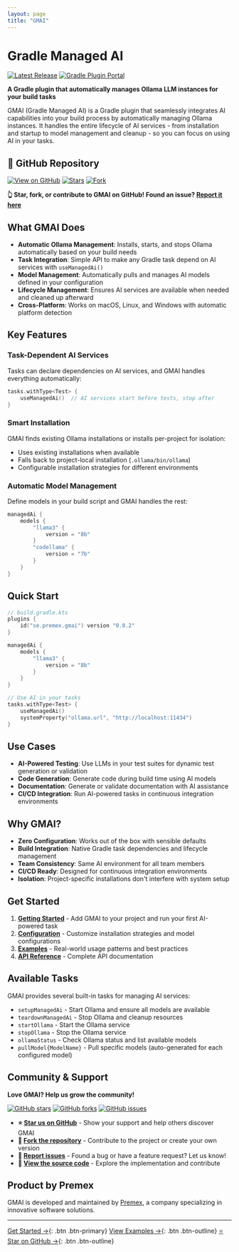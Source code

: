 ```yaml
---
layout: page
title: "GMAI"
---
```


# Gradle Managed AI

[![Latest Release](https://img.shields.io/github/v/release/premex-ab/gmai?style=flat-square&logo=github)](https://github.com/premex-ab/gmai/releases/latest)
[![Gradle Plugin Portal](https://img.shields.io/gradle-plugin-portal/v/se.premex.gmai?style=flat-square&logo=gradle)](https://plugins.gradle.org/plugin/se.premex.gmai)

**A Gradle plugin that automatically manages Ollama LLM instances for your build tasks**

GMAI (Gradle Managed AI) is a Gradle plugin that seamlessly integrates AI capabilities into your build process by automatically managing Ollama instances. It handles the entire lifecycle of AI services - from installation and startup to model management and cleanup - so you can focus on using AI in your tasks.

## 🚀 GitHub Repository

[![View on GitHub](https://img.shields.io/badge/View%20on-GitHub-blue?style=for-the-badge&logo=github)](https://github.com/premex-ab/gmai)
[![Stars](https://img.shields.io/github/stars/premex-ab/gmai?style=for-the-badge)](https://github.com/premex-ab/gmai/stargazers)
[![Fork](https://img.shields.io/github/forks/premex-ab/gmai?style=for-the-badge)](https://github.com/premex-ab/gmai/fork)

**👆 Star, fork, or contribute to GMAI on GitHub! Found an issue? [Report it here](https://github.com/premex-ab/gmai/issues)**

## What GMAI Does

- **Automatic Ollama Management**: Installs, starts, and stops Ollama automatically based on your build needs
- **Task Integration**: Simple API to make any Gradle task depend on AI services with `useManagedAi()`
- **Model Management**: Automatically pulls and manages AI models defined in your configuration
- **Lifecycle Management**: Ensures AI services are available when needed and cleaned up afterward
- **Cross-Platform**: Works on macOS, Linux, and Windows with automatic platform detection

## Key Features

### Task-Dependent AI Services
Tasks can declare dependencies on AI services, and GMAI handles everything automatically:

```kotlin
tasks.withType<Test> {
    useManagedAi()  // AI services start before tests, stop after
}
```

### Smart Installation
GMAI finds existing Ollama installations or installs per-project for isolation:
- Uses existing installations when available
- Falls back to project-local installation (`.ollama/bin/ollama`)
- Configurable installation strategies for different environments

### Automatic Model Management
Define models in your build script and GMAI handles the rest:

```kotlin
managedAi {
    models {
        "llama3" {
            version = "8b"
        }
        "codellama" {
            version = "7b"
        }
    }
}
```

## Quick Start

```kotlin
// build.gradle.kts
plugins {
    id("se.premex.gmai") version "0.0.2"
}

managedAi {
    models {
        "llama3" {
            version = "8b"
        }
    }
}

// Use AI in your tasks
tasks.withType<Test> {
    useManagedAi()
    systemProperty("ollama.url", "http://localhost:11434")
}
```

## Use Cases

- **AI-Powered Testing**: Use LLMs in your test suites for dynamic test generation or validation
- **Code Generation**: Generate code during build time using AI models
- **Documentation**: Generate or validate documentation with AI assistance
- **CI/CD Integration**: Run AI-powered tasks in continuous integration environments

## Why GMAI?

- **Zero Configuration**: Works out of the box with sensible defaults
- **Build Integration**: Native Gradle task dependencies and lifecycle management
- **Team Consistency**: Same AI environment for all team members
- **CI/CD Ready**: Designed for continuous integration environments
- **Isolation**: Project-specific installations don't interfere with system setup

## Get Started

1. **[Getting Started](getting-started.md)** - Add GMAI to your project and run your first AI-powered task
2. **[Configuration](configuration.md)** - Customize installation strategies and model configurations
3. **[Examples](examples.md)** - Real-world usage patterns and best practices
4. **[API Reference](api-reference.md)** - Complete API documentation

## Available Tasks

GMAI provides several built-in tasks for managing AI services:

- `setupManagedAi` - Start Ollama and ensure all models are available
- `teardownManagedAi` - Stop Ollama and cleanup resources
- `startOllama` - Start the Ollama service
- `stopOllama` - Stop the Ollama service
- `ollamaStatus` - Check Ollama status and list available models
- `pullModel{ModelName}` - Pull specific models (auto-generated for each configured model)

## Community & Support

**Love GMAI? Help us grow the community!**

[![GitHub stars](https://img.shields.io/github/stars/premex-ab/gmai?style=social)](https://github.com/premex-ab/gmai/stargazers)
[![GitHub forks](https://img.shields.io/github/forks/premex-ab/gmai?style=social)](https://github.com/premex-ab/gmai/fork)
[![GitHub issues](https://img.shields.io/github/issues/premex-ab/gmai)](https://github.com/premex-ab/gmai/issues)

- **⭐ [Star us on GitHub](https://github.com/premex-ab/gmai)** - Show your support and help others discover GMAI
- **🍴 [Fork the repository](https://github.com/premex-ab/gmai/fork)** - Contribute to the project or create your own version
- **🐛 [Report issues](https://github.com/premex-ab/gmai/issues)** - Found a bug or have a feature request? Let us know!
- **💬 [View the source code](https://github.com/premex-ab/gmai)** - Explore the implementation and contribute

## Product by Premex

GMAI is developed and maintained by [Premex](https://premex.se), a company specializing in innovative software solutions.

---

[Get Started →](getting-started.md){: .btn .btn-primary}
[View Examples →](examples.md){: .btn .btn-outline}
[⭐ Star on GitHub →](https://github.com/premex-ab/gmai){: .btn .btn-outline}
